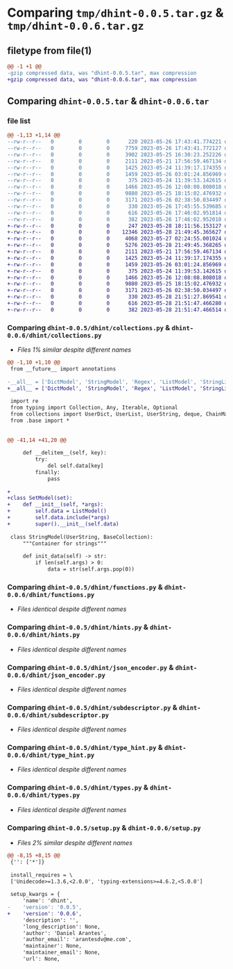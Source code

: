 # Comparing `tmp/dhint-0.0.5.tar.gz` & `tmp/dhint-0.0.6.tar.gz`

## filetype from file(1)

```diff
@@ -1 +1 @@
-gzip compressed data, was "dhint-0.0.5.tar", max compression
+gzip compressed data, was "dhint-0.0.6.tar", max compression
```

## Comparing `dhint-0.0.5.tar` & `dhint-0.0.6.tar`

### file list

```diff
@@ -1,13 +1,14 @@
--rw-r--r--   0        0        0      220 2023-05-26 17:43:41.774221 dhint-0.0.5/dhint/__init__.py
--rw-r--r--   0        0        0     7759 2023-05-26 17:43:41.772127 dhint-0.0.5/dhint/base.py
--rw-r--r--   0        0        0     3902 2023-05-25 16:30:23.252226 dhint-0.0.5/dhint/collections.py
--rw-r--r--   0        0        0     2111 2023-05-21 17:56:59.467134 dhint-0.0.5/dhint/functions.py
--rw-r--r--   0        0        0     1425 2023-05-24 11:39:17.174355 dhint-0.0.5/dhint/hints.py
--rw-r--r--   0        0        0     1459 2023-05-26 03:01:24.856969 dhint-0.0.5/dhint/json_encoder.py
--rw-r--r--   0        0        0      375 2023-05-24 11:39:53.142615 dhint-0.0.5/dhint/protocols.py
--rw-r--r--   0        0        0     1466 2023-05-26 12:08:08.808018 dhint-0.0.5/dhint/subdescriptor.py
--rw-r--r--   0        0        0     9880 2023-05-25 18:15:02.476932 dhint-0.0.5/dhint/type_hint.py
--rw-r--r--   0        0        0     3171 2023-05-26 02:38:50.034497 dhint-0.0.5/dhint/types.py
--rw-r--r--   0        0        0      330 2023-05-26 17:45:55.539685 dhint-0.0.5/pyproject.toml
--rw-r--r--   0        0        0      616 2023-05-26 17:46:02.951814 dhint-0.0.5/setup.py
--rw-r--r--   0        0        0      382 2023-05-26 17:46:02.952010 dhint-0.0.5/PKG-INFO
+-rw-r--r--   0        0        0      247 2023-05-28 18:11:56.153127 dhint-0.0.6/dhint/__init__.py
+-rw-r--r--   0        0        0    12346 2023-05-28 21:49:45.365627 dhint-0.0.6/dhint/base.py
+-rw-r--r--   0        0        0     4068 2023-05-27 02:24:55.001024 dhint-0.0.6/dhint/collections.py
+-rw-r--r--   0        0        0     5276 2023-05-28 21:49:45.368265 dhint-0.0.6/dhint/descriptors.py
+-rw-r--r--   0        0        0     2111 2023-05-21 17:56:59.467134 dhint-0.0.6/dhint/functions.py
+-rw-r--r--   0        0        0     1425 2023-05-24 11:39:17.174355 dhint-0.0.6/dhint/hints.py
+-rw-r--r--   0        0        0     1459 2023-05-26 03:01:24.856969 dhint-0.0.6/dhint/json_encoder.py
+-rw-r--r--   0        0        0      375 2023-05-24 11:39:53.142615 dhint-0.0.6/dhint/protocols.py
+-rw-r--r--   0        0        0     1466 2023-05-26 12:08:08.808018 dhint-0.0.6/dhint/subdescriptor.py
+-rw-r--r--   0        0        0     9880 2023-05-25 18:15:02.476932 dhint-0.0.6/dhint/type_hint.py
+-rw-r--r--   0        0        0     3171 2023-05-26 02:38:50.034497 dhint-0.0.6/dhint/types.py
+-rw-r--r--   0        0        0      330 2023-05-28 21:51:27.869541 dhint-0.0.6/pyproject.toml
+-rw-r--r--   0        0        0      616 2023-05-28 21:51:47.466280 dhint-0.0.6/setup.py
+-rw-r--r--   0        0        0      382 2023-05-28 21:51:47.466514 dhint-0.0.6/PKG-INFO
```

### Comparing `dhint-0.0.5/dhint/collections.py` & `dhint-0.0.6/dhint/collections.py`

 * *Files 1% similar despite different names*

```diff
@@ -1,10 +1,10 @@
 from __future__ import annotations
 
-__all__ = ['DictModel', 'StringModel', 'Regex', 'ListModel', 'StringListModel']
+__all__ = ['DictModel', 'StringModel', 'Regex', 'ListModel', 'StringListModel', 'SetModel']
 
 import re
 from typing import Collection, Any, Iterable, Optional
 from collections import UserDict, UserList, UserString, deque, ChainMap
 from .base import *
 
 
@@ -41,14 +41,20 @@
 
     def __delitem__(self, key):
         try:
             del self.data[key]
         finally:
             pass
 
+
+class SetModel(set):
+    def __init__(self, *args):
+        self.data = ListModel()
+        self.data.include(*args)
+        super().__init__(self.data)
     
 class StringModel(UserString, BaseCollection):
     """Container for strings"""
     
     def init_data(self) -> str:
         if len(self.args) > 0:
             data = str(self.args.pop(0))
```

### Comparing `dhint-0.0.5/dhint/functions.py` & `dhint-0.0.6/dhint/functions.py`

 * *Files identical despite different names*

### Comparing `dhint-0.0.5/dhint/hints.py` & `dhint-0.0.6/dhint/hints.py`

 * *Files identical despite different names*

### Comparing `dhint-0.0.5/dhint/json_encoder.py` & `dhint-0.0.6/dhint/json_encoder.py`

 * *Files identical despite different names*

### Comparing `dhint-0.0.5/dhint/subdescriptor.py` & `dhint-0.0.6/dhint/subdescriptor.py`

 * *Files identical despite different names*

### Comparing `dhint-0.0.5/dhint/type_hint.py` & `dhint-0.0.6/dhint/type_hint.py`

 * *Files identical despite different names*

### Comparing `dhint-0.0.5/dhint/types.py` & `dhint-0.0.6/dhint/types.py`

 * *Files identical despite different names*

### Comparing `dhint-0.0.5/setup.py` & `dhint-0.0.6/setup.py`

 * *Files 2% similar despite different names*

```diff
@@ -8,15 +8,15 @@
 {'': ['*']}
 
 install_requires = \
 ['Unidecode>=1.3.6,<2.0.0', 'typing-extensions>=4.6.2,<5.0.0']
 
 setup_kwargs = {
     'name': 'dhint',
-    'version': '0.0.5',
+    'version': '0.0.6',
     'description': '',
     'long_description': None,
     'author': 'Daniel Arantes',
     'author_email': 'arantesdv@me.com',
     'maintainer': None,
     'maintainer_email': None,
     'url': None,
```

